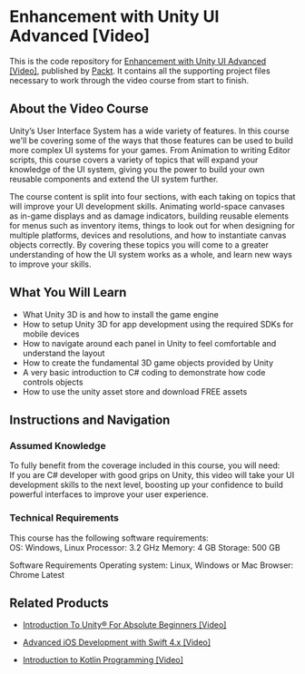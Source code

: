 # Enhancement with Unity UI Advanced [Video]
This is the code repository for [Enhancement with Unity UI Advanced [Video]](https://www.packtpub.com/game-development/enhancement-unity-ui-advanced-video?utm_source=github&utm_medium=repository&utm_campaign=9781788297394), published by [Packt](https://www.packtpub.com/?utm_source=github). It contains all the supporting project files necessary to work through the video course from start to finish.
## About the Video Course
Unity’s User Interface System has a wide variety of features. In this course we'll be covering some of the ways that those features can be used to build more complex UI systems for your games. From Animation to writing Editor scripts, this course covers a variety of topics that will expand your knowledge of the UI system, giving you the power to build your own reusable components and extend the UI system further.

The course content is split into four sections, with each taking on topics that will improve your UI development skills. Animating world-space canvases as in-game displays and as damage indicators, building reusable elements for menus such as inventory items, things to look out for when designing for multiple platforms, devices and resolutions, and how to instantiate canvas objects correctly. By covering these topics you will come to a greater understanding of how the UI system works as a whole, and learn new ways to improve your skills. 


<H2>What You Will Learn</H2>
<DIV class=book-info-will-learn-text>
<UL>
<LI>What Unity 3D is and how to install the game engine 
<LI>How to setup Unity 3D for app development using the required SDKs for mobile devices 
<LI>How to navigate around each panel in Unity to feel comfortable and understand the layout 
<LI>How to create the fundamental 3D game objects provided by Unity 
<LI>A very basic introduction to C# coding to demonstrate how code controls objects 
<LI>How to use the unity asset store and download FREE assets </LI></UL></DIV>

## Instructions and Navigation
### Assumed Knowledge
To fully benefit from the coverage included in this course, you will need:<br/>
If you are C# developer with good grips on Unity, this video will take your UI development skills to the next level, boosting up your confidence to build powerful interfaces to improve your user experience.		
### Technical Requirements
This course has the following software requirements:<br/>
OS: Windows, Linux
Processor: 3.2 GHz
Memory: 4 GB
Storage: 500 GB

Software Requirements
Operating system: Linux, Windows or Mac
Browser: Chrome Latest 


## Related Products
* [Introduction To Unity® For Absolute Beginners [Video]](https://www.packtpub.com/application-development/introduction-to-unity-for-absolute-beginners-video?utm_source=github&utm_medium=repository&utm_campaign=9781838648718)

* [Advanced iOS Development with Swift 4.x [Video]](https://www.packtpub.com/web-development/advanced-ios-development-swift-4x-video?utm_source=github&utm_medium=repository&utm_campaign=9781788475556)

* [Introduction to Kotlin Programming [Video]](https://www.packtpub.com/application-development/introduction-kotlin-programming-video?utm_source=github&utm_medium=repository&utm_campaign=9781789804515)

